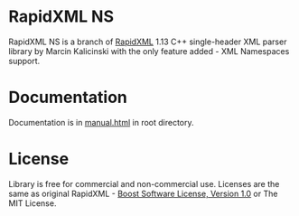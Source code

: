 RapidXML NS
==========

RapidXML NS is a branch of [RapidXML](http://rapidxml.sourceforge.net/) 1.13 C++ single-header XML parser library by Marcin Kalicinski with the only feature added - XML Namespaces support.

Documentation
==========

Documentation is in [manual.html](manual.html) in root directory.

License
==========

Library is free for commercial and non-commercial use.
Licenses are the same as original RapidXML - [Boost Software License, Version 1.0](http://www.boost.org/LICENSE_1_0.txt) or The MIT License. 